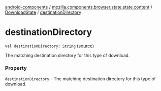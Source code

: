 [android-components](../../index.md) / [mozilla.components.browser.state.state.content](../index.md) / [DownloadState](index.md) / [destinationDirectory](./destination-directory.md)

# destinationDirectory

`val destinationDirectory: `[`String`](https://kotlinlang.org/api/latest/jvm/stdlib/kotlin/-string/index.html) [(source)](https://github.com/mozilla-mobile/android-components/blob/master/components/browser/state/src/main/java/mozilla/components/browser/state/state/content/DownloadState.kt#L26)

The matching destination directory for this type of download.

### Property

`destinationDirectory` - The matching destination directory for this type of download.